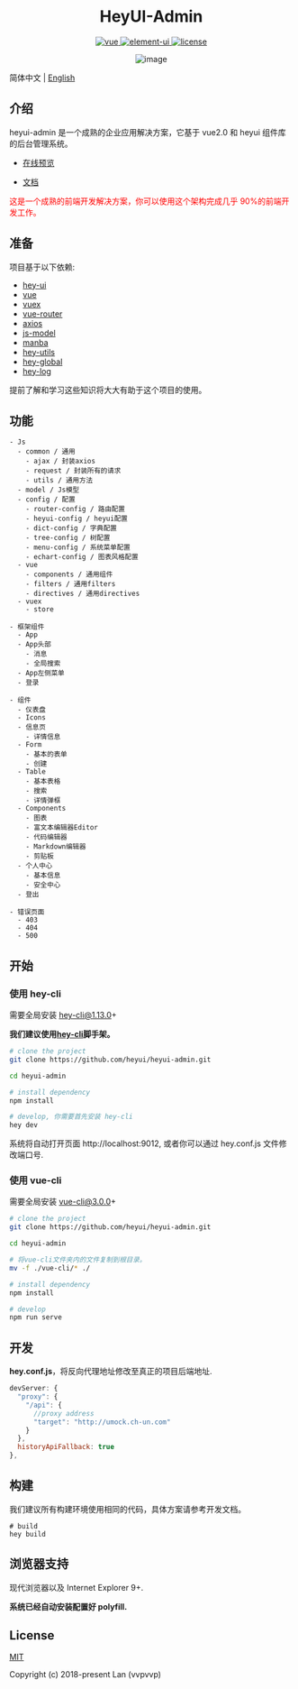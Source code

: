 <h1 align="center"> HeyUI-Admin </h1>

<p align="center">
  <a href="https://github.com/vuejs/vue">
    <img src="https://img.shields.io/badge/vue-2.5.16-brightgreen.svg" alt="vue">
  </a>
  <a href="https://github.com/heyui/heyui">
    <img src="https://img.shields.io/badge/heyui-1.6.0-brightgreen.svg" alt="element-ui">
  </a>
  <a href="https://github.com/heyui/heyui-admin/blob/master/LICENSE">
    <img src="https://img.shields.io/github/license/mashape/apistatus.svg" alt="license">
  </a>
</p>

<div align="center">

![image](https://user-images.githubusercontent.com/8186664/51449312-6cc17c00-1d66-11e9-9ec2-33e0ed703af9.png)

</div>

简体中文 | [English](./README.md)

## 介绍

heyui-admin 是一个成熟的企业应用解决方案，它基于 vue2.0 和 heyui 组件库的后台管理系统。

- [在线预览](http://admin.heyui.top)

- [文档](https://heyui.github.io/heyui-admin)

<span style="color: red">这是一个成熟的前端开发解决方案，你可以使用这个架构完成几乎 90%的前端开发工作。</span>

## 准备

项目基于以下依赖:

- [hey-ui](https://www.heyui.top/)
- [vue](https://cn.vuejs.org/index.html)
- [vuex](https://vuex.vuejs.org/zh-cn/)
- [vue-router](https://router.vuejs.org/zh-cn/)
- [axios](https://github.com/axios/axios)
- [js-model](https://www.npmjs.com/package/js-model)
- [manba](https://www.npmjs.com/package/manba)
- [hey-utils](https://www.npmjs.com/package/hey-utils)
- [hey-global](https://www.npmjs.com/package/hey-global)
- [hey-log](https://www.npmjs.com/package/hey-log)

提前了解和学习这些知识将大大有助于这个项目的使用。

## 功能

```
- Js
  - common / 通用
    - ajax / 封装axios
    - request / 封装所有的请求
    - utils / 通用方法
  - model / Js模型
  - config / 配置
    - router-config / 路由配置
    - heyui-config / heyui配置
    - dict-config / 字典配置
    - tree-config / 树配置
    - menu-config / 系统菜单配置
    - echart-config / 图表风格配置
  - vue
    - components / 通用组件
    - filters / 通用filters
    - directives / 通用directives
  - vuex
    - store

- 框架组件
  - App
  - App头部
    - 消息
    - 全局搜索
  - App左侧菜单
  - 登录

- 组件
  - 仪表盘
  - Icons
  - 信息页
    - 详情信息
  - Form
    - 基本的表单
    - 创建
  - Table
    - 基本表格
    - 搜索
    - 详情弹框
  - Components
    - 图表
    - 富文本编辑器Editor
    - 代码编辑器
    - Markdown编辑器
    - 剪贴板
  - 个人中心
    - 基本信息
    - 安全中心
  - 登出

- 错误页面
  - 403
  - 404
  - 500
```

## 开始

### 使用 hey-cli

需要全局安装 hey-cli@1.13.0+

**我们建议使用[hey-cli](https://github.com/heyui/hey-cli)脚手架。**

```bash
# clone the project
git clone https://github.com/heyui/heyui-admin.git

cd heyui-admin

# install dependency
npm install

# develop, 你需要首先安装 hey-cli
hey dev
```

系统将自动打开页面 http://localhost:9012, 或者你可以通过 hey.conf.js 文件修改端口号.


### 使用 vue-cli

需要全局安装 vue-cli@3.0.0+

```bash
# clone the project
git clone https://github.com/heyui/heyui-admin.git

cd heyui-admin

# 将vue-cli文件夹内的文件复制到根目录。
mv -f ./vue-cli/* ./

# install dependency
npm install

# develop
npm run serve
```

## 开发

**hey.conf.js**，将反向代理地址修改至真正的项目后端地址.

```js
devServer: {
  "proxy": {
    "/api": {
      //proxy address
      "target": "http://umock.ch-un.com"
    }
  },
  historyApiFallback: true
},
```

## 构建

我们建议所有构建环境使用相同的代码，具体方案请参考开发文档。

```
# build
hey build
```

## 浏览器支持

现代浏览器以及 Internet Explorer 9+.

**系统已经自动安装配置好 polyfill.**

## License

[MIT](https://github.com/heyui/heyui-admin/blob/master/LICENSE)

Copyright (c) 2018-present Lan (vvpvvp)
